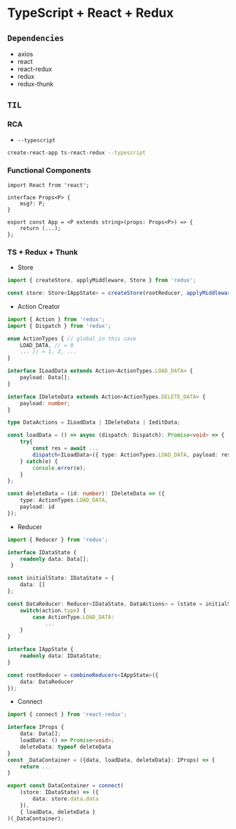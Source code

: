 # TypeScript + React + Redux

## `Dependencies`

-   axios
-   react
-   react-redux
-   redux
-   redux-thunk

## `TIL`

### RCA

-   `--typescript`

```bash
create-react-app ts-react-redux --typescript
```

### Functional Components

```tsx
import React from 'react';

interface Props<P> {
    msg?: P;
}

export const App = <P extends string>(props: Props<P>) => {
    return (...);
};
```

### TS + Redux + Thunk

-   Store

```typescript
import { createStore, applyMiddleware, Store } from 'redux';

const store: Store<IAppState> = createStore(rootReducer, applyMiddleware(thunk));
```

-   Action Creator

```typescript
import { Action } from 'redux';
import { Dispatch } from 'redux';

enum ActionTypes { // global in this case
    LOAD_DATA, // = 0
    ... // = 1, 2, ...
}

interface ILoadData extends Action<ActionTypes.LOAD_DATA> {
    payload: Data[];
}

interface IDeleteData extends Action<ActionTypes.DELETE_DATA> {
    payload: number;
}

type DataActions = ILoadData | IDeleteData | IeditData;

const loadData = () => async (dispatch: Dispatch): Promise<void> => {
    try{
        const res = await ...
        dispatch<ILoadData>({ type: ActionTypes.LOAD_DATA, payload: res.data });
    } catch(e) {
        console.error(e);
    }
};

const deleteData = (id: number): IDeleteData => ({
    type: ActionTypes.LOAD_DATA,
    payload: id
});
```

-   Reducer

```typescript
import { Reducer } from 'redux';

interface IDataState {
    readonly data: Data[];
 }

const initialState: IDataState = {
    data: []
};

const DataReducer: Reducer<IDataState, DataActions> = (state = initialState, action) => {
    switch(action.type) {
        case ActionType.LOAD_DATA:
            ...
    }
}

interface IAppState {
    readonly data: IDataState;
}

const rootReducer = combineReducers<IAppState>({
    data: DataReducer
});
```

-   Connect

```typescript
import { connect } from 'react-redux';

interface IProps {
    data: Data[];
    loadData: () => Promise<void>;
    deleteData: typeof deleteData
}
const _DataContainer = ({data, loadData, deleteData}: IProps) => {
    return ...
}

export const DataContainer = connect(
    (store: IDataState) => ({
        data: store.data.data
    }),
    { loadData, deleteData }
)(_DataContainer);
```
